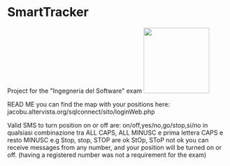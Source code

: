 # SmartTracker
Project for the "Ingegneria del Software" exam 
<img src="http://jacobu.altervista.org/sqlconnect/sito/new_logo.png" width=150>

READ ME
you can find the map with your positions here:
jacobu.altervista.org/sqlconnect/sito/loginWeb.php

Valid SMS to turn position on or off are:
on/off,yes/no,go/stop,si/no 
in qualsiasi combinazione tra ALL CAPS, ALL MINUSC e prima lettera CAPS e resto MINUSC
e.g
Stop, stop, STOP are ok
StOp, SToP not ok
you can receive messages from any number, and your position will be turned on or off. (having a registered number was not a requirement for the exam)
